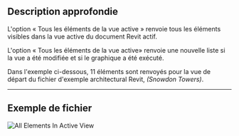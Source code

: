 ## Description approfondie
L'option « Tous les éléments de la vue active » renvoie tous les éléments visibles dans la vue active du document Revit actif.

L'option « Tous les éléments de la vue active» renvoie une nouvelle liste si la vue a été modifiée et si le graphique a été exécuté.

Dans l'exemple ci-dessous, 11 éléments sont renvoyés pour la vue de départ du fichier d'exemple architectural Revit, _(Snowdon Towers)_.
___
## Exemple de fichier

![All Elements In Active View](./DSRevitNodesUI.ElementsInView_img.jpg)
